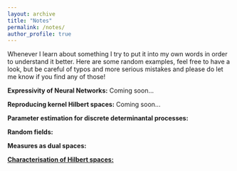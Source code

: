 ```yaml
---
layout: archive
title: "Notes"
permalink: /notes/
author_profile: true
---
```


Whenever I learn about something I try to put it into my own words in order to understand it better. Here are some random examples, feel free to have a look, but be careful of typos and more  serious mistakes and please do let me know if you find any of those!

**Expressivity of Neural Networks:** Coming soon...

**Reproducing kernel Hilbert spaces:** Coming soon...


**Parameter estimation for discrete determinantal processes:**

**Random fields:**

**Measures as dual spaces:**

[**Characterisation of Hilbert spaces:**](/files/Hilbert-spaces.pdf)

